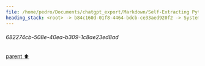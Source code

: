 ```yaml
---
file: /home/pedro/Documents/chatgpt_export/Markdown/Self-Extracting Python Script Framework.md
heading_stack: <root> -> b84c160d-01f8-4464-bdcb-ce33aed920f2 -> System -> 223bd57b-5a68-450f-8413-2c9aaa3de884 -> System -> aaa2f0a0-5c47-46c8-9517-226c34230146 -> User -> 0fec26b9-8a0c-4dfc-b842-fb7cf4697924 -> Assistant -> Problem Exploration and Design Specification -> Problem Statement -> Core Components -> Data Packing -> Data Unpacking -> Operation Interfaces -> Script Generation -> Specifications -> aaa28cbe-9139-4539-915e-cee347975b63 -> User -> 2d6e1ca0-1786-4102-b30e-5545b9b2f1e0 -> Assistant -> aaa2fcae-5154-4dac-91c6-f8c98e0dba1f -> User -> e7d6cadc-2ed5-4673-aa24-5eabdf011818 -> Assistant -> 4ab984b5-d8c1-4463-83b0-dd85ff18f35f -> Tool -> 2e7a6320-a857-4f06-9c46-2438d80bb331 -> Assistant -> 30890fc7-d405-44a9-b4b4-5755b79309c7 -> Assistant -> 8cfa77c9-ffc0-42a1-b070-72225b99093d -> Tool -> 682274cb-508e-40ea-b309-1c8ae23ed8ad
---
```

###### 682274cb-508e-40ea-b309-1c8ae23ed8ad
[parent ⬆️](#8cfa77c9-ffc0-42a1-b070-72225b99093d)
